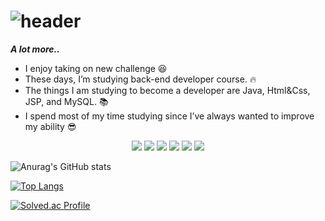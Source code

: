 # ![header](https://capsule-render.vercel.app/api?type=Slice&color=auto&height=300&section=header&text=ParkMunSu&fontSize=90&animation=fadeIn&desc=Study%20Git%20Hub&descSize=30&descAlignY=70)

 <div align="left">
 
 
 ***A lot more..***
 - I enjoy taking on new challenge 😆
 - These days, I’m studying back-end developer course. 🔥
 - The things I am studying to become a developer are Java, Html&Css, JSP, and MySQL. :books:
 - I spend most of my time studying since I’ve always wanted to improve my ability 😎
 
 </div>


<div align="center">
  <img src="https://img.shields.io/badge/-Java-yellowgreen?style=flat-square&logo=Java&logoColor=white"/></a>
  <img src="https://img.shields.io/badge/-JavaScript-brightgreen?style=flat-square&logo=JavaScript&logoColor=white"/></a>
  <img src="https://img.shields.io/badge/-HTML-blue?style=flat-square&logo=HTML5&logoColor=white"/></a>
  <img src="https://img.shields.io/badge/-CSS-blueviolet?style=flat-square&logo=CSS3&logoColor=white"/></a>
  <img src="https://img.shields.io/badge/-MySQL-orange?style=flat-square&logo=MySQL&logoColor=white"/></a>
  <img src="https://img.shields.io/badge/-Spring-orange?style=flat-square&logo=Spring&logoColor=white"/></a>
</div>



![Anurag's GitHub stats](https://github-readme-stats.vercel.app/api?username=Munsu0701&theme=vue&show_icons=true)

[![Top Langs](https://github-readme-stats.vercel.app/api/top-langs/?username=MunSu0701&layout=compact)](https://github.com/Munsu0701)

[![Solved.ac Profile](http://mazassumnida.wtf/api/v2/generate_badge?boj=qkranstn1)](https://solved.ac/qkranstn1/)

